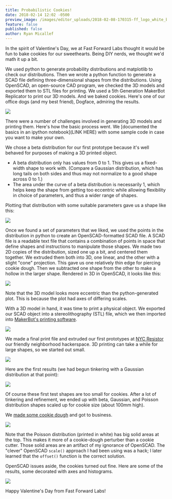 ```yaml
---
title: Probabilistic Cookies!
date: 2018-02-14 12:02 -0500
preview_image: /images/editor_uploads/2018-02-08-170315-ff_logo_white_bg.png
feature: false
published: false
author: Ryan Micallef
---
```


In the spirit of Valentine's Day, we at Fast Forward Labs thought it would be fun to bake cookies for our sweethearts. Being DIY nerds, we thought we'd math it up a bit.

We used python to generate probability distributions and matplotlib to check our distributions. Then we wrote a python function to generate a SCAD file defining three-dimensional shapes from the distributions. Using OpenSCAD, an open-source CAD program, we checked the 3D models and exported them to STL files for printing. We used a 5th Generation MakerBot Replicator to print our 3D models. And we baked cookies. Here's one of our office dogs (and my best friend), Dogface, admiring the results.

![](/images/editor_uploads/2018-02-15-173451-IMG_20180208_151037.jpg)

There were a number of challenges involved in generating 3D models and printing them. Here's how the basic process went.  We [documented the basics in an ipython notebook](LINK HERE) with some sample code in case you want to make your own.

We chose a beta distribution for our first prototype because it's well behaved for purposes of making a 3D printed object.
* A beta distribution only has values from 0 to 1. This gives us a fixed-width shape to work with. (Compare a Gaussian distribution, which has long tails on both sides and thus may not normalize to a good shape across 0 to 1.)
* The area under the curve of a beta distribution is necessarily 1, which helps keep the shape from getting too eccentric while allowing flexibility in choice of parameters, and thus a wider range of shapes.

Plotting that distribution with some suitable parameters gave us a shape like this:

![](/images/editor_uploads/2018-02-15-174748-betadistplot.png)

Once we found a set of parameters that we liked, we used the points in the distribution in python to create an OpenSCAD-formatted SCAD file. A SCAD file is a readable text file that contains a combination of points in space that define shapes and instructions to manipulate those shapes. We made two 2D copies of the distribution, sized one up a bit, and centered them together. We extruded them both into 3D, one linear, and the other with a slight "cone" projection. This gave us one relatively thin edge for piercing cookie dough. Then we subtracted one shape from the other to make a hollow in the larger shape. Rendered in 3D in OpenSCAD, it looks like this:

![](/images/editor_uploads/2018-02-15-175332-SCAD_Beta_with_Taper.png)

Note that the 3D model looks more eccentric than the python-generated plot. This is because the plot had axes of differing scales.

With a 3D model in hand, it was time to print a physical object. We exported our SCAD object into a stereolithography (STL) file, which we then imported into [MakerBot's printing software](https://www.makerbot.com/download-print/).

![](/images/editor_uploads/2018-02-15-180914-MakerBot_Render.png)

We made a final print file and extruded our first prototypes at [NYC Resistor](http://nycresistor.com) our friendly neighborhood hackerspace. 3D printing can take a while for large shapes, so we started out small.

![](/images/editor_uploads/2018-02-15-173237-IMG_20180207_154319.jpg)

Here are the first results (we had begun tinkering with a Gaussian distribution at that point):

![](/images/editor_uploads/2018-02-15-173256-IMG_20180205_170725.jpg)

Of course these first test shapes are too small for cookies. After a lot of tinkering and refinement, we ended up with beta, Gaussian, and Poisson distribution shapes scaled up for cookie size (about 100mm high).

We [made some cookie dough](http://www.inkatrinaskitchen.com/best-sugar-cookie-recipe-ever/) and got to business.

![](/images/editor_uploads/2018-02-15-173354-IMG_20180208_091928.jpg)

Note that the Poisson distribution (printed in white) has big solid areas at the top. This makes it more of a cookie-dough perturber than a cookie cutter. Those solid areas are an artifact of my ignorance of OpenSCAD. The "clever" OpenSCAD ```scale()``` approach I had been using was a hack; I later learned that the ```offset()``` function is the correct solution.

OpenSCAD issues aside, the cookies turned out fine. Here are some of the results, some decorated with axes and histograms.

![](/images/editor_uploads/2018-02-15-173432-IMG_20180208_153153.jpg)

Happy Valentine's Day from Fast Forward Labs!